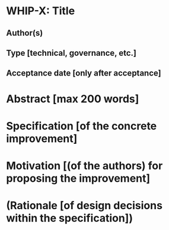 # WHIP-X: Title 

## Author(s)

## Type [technical, governance, etc.]

## Acceptance date [only after acceptance]

# Abstract [max 200 words]

# Specification [of the concrete improvement]

# Motivation [(of the authors) for proposing the improvement]

# (Rationale [of design decisions within the specification])